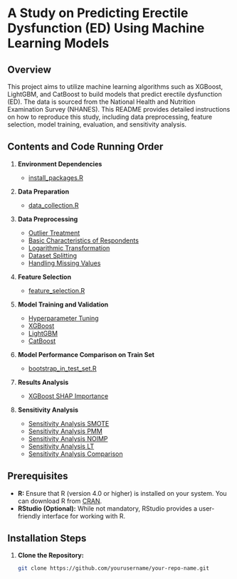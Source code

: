 # A Study on Predicting Erectile Dysfunction (ED) Using Machine Learning Models

## Overview

This project aims to utilize machine learning algorithms such as XGBoost, LightGBM, and CatBoost to build models that predict erectile dysfunction (ED). The data is sourced from the National Health and Nutrition Examination Survey (NHANES). This README provides detailed instructions on how to reproduce this study, including data preprocessing, feature selection, model training, evaluation, and sensitivity analysis.

## Contents and Code Running Order

1. **Environment Dependencies**  
   - [install_packages.R](scripts/install_packages.R)

2. **Data Preparation**  
   - [data_collection.R](./data_collection.R)

3. **Data Preprocessing**
   - [Outlier Treatment](./outlier_analysis.R)
   - [Basic Characteristics of Respondents](./univariate_analysis_and_logarithmic_transformation.R)
   - [Logarithmic Transformation](./univariate_analysis_and_logarithmic_transformation.R)
   - [Dataset Splitting](./data_split_randomforest_imputation.R)
   - [Handling Missing Values](./data_split_randomforest_imputation.R)

4. **Feature Selection**
   - [feature_selection.R](./feature_selection.R)

5. **Model Training and Validation**
   - [Hyperparameter Tuning](./hyperparameter_tuning.R)
   - [XGBoost](./xgboost_model_training.R)
   - [LightGBM](./lightgbm_model_training.R)
   - [CatBoost](./catboost_model_training.R)

6. **Model Performance Comparison on Train Set**
   - [bootstrap_in_test_set.R](./bootstrap_in_test_set.R)

7. **Results Analysis**
   - [XGBoost SHAP Importance](./XGBoost_SHAP_importance.R)

8. **Sensitivity Analysis**
   - [Sensitivity Analysis SMOTE](./Sensitivity_Analysis_SMOTE.R)
   - [Sensitivity Analysis PMM](./Sensitivity_Analysis_PMM.R)
   - [Sensitivity Analysis NOIMP](./Sensitivity_Analysis_NOIMP.R)
   - [Sensitivity Analysis LT](./Sensitivity_Analysis_LT.R)
   - [Sensitivity Analysis Comparison](./Sensitivity_Analysis_Comparison.R)






## Prerequisites

- **R:** Ensure that R (version 4.0 or higher) is installed on your system. You can download R from [CRAN](https://cran.r-project.org/).
- **RStudio (Optional):** While not mandatory, RStudio provides a user-friendly interface for working with R.

## Installation Steps

1. **Clone the Repository:**

   ```bash
   git clone https://github.com/yourusername/your-repo-name.git

